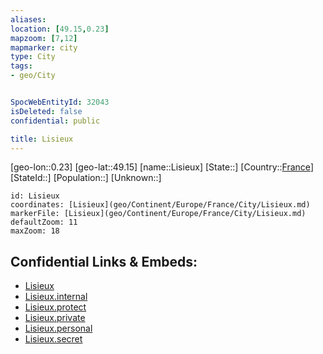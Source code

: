 ```yaml
---
aliases: 
location: [49.15,0.23]
mapzoom: [7,12] 
mapmarker: city 
type: City
tags:
- geo/City


SpocWebEntityId: 32043
isDeleted: false
confidential: public

title: Lisieux
---
```

[geo-lon::0.23]
[geo-lat::49.15]
[name::Lisieux]
[State::]
[Country::[France](geo/Continent/Europe/France.md)]
[StateId::]
[Population::]
[Unknown::]


```leaflet
id: Lisieux
coordinates: [Lisieux](geo/Continent/Europe/France/City/Lisieux.md)
markerFile: [Lisieux](geo/Continent/Europe/France/City/Lisieux.md)
defaultZoom: 11 
maxZoom: 18
```


## Confidential Links & Embeds: 
- [Lisieux](../../../../../../_public/geo/Continent/Europe/France/City/Lisieux.md) 
- [Lisieux.internal](../../../../../../_internal/geo/Continent/Europe/France/City/Lisieux.internal.md) 
- [Lisieux.protect](../../../../../../_protect/geo/Continent/Europe/France/City/Lisieux.protect.md) 
- [Lisieux.private](../../../../../../_private/geo/Continent/Europe/France/City/Lisieux.private.md) 
- [Lisieux.personal](../../../../../../_personal/geo/Continent/Europe/France/City/Lisieux.personal.md) 
- [Lisieux.secret](../../../../../../_secret/geo/Continent/Europe/France/City/Lisieux.secret.md) 
